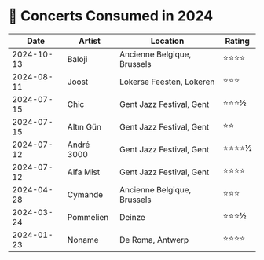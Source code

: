 # 🎤 Concerts Consumed in 2024

| Date | Artist | Location | Rating |
| --- | --- | --- | --- |
| 2024-10-13 | Baloji | Ancienne Belgique, Brussels | ⭐️⭐️⭐️⭐️ |
| 2024-08-11 | Joost | Lokerse Feesten, Lokeren | ⭐️⭐️⭐️ |
| 2024-07-15 | Chic | Gent Jazz Festival, Gent | ⭐️⭐️⭐️½ |
| 2024-07-15 | Altın Gün | Gent Jazz Festival, Gent | ⭐️⭐️ |
| 2024-07-12 | André 3000 | Gent Jazz Festival, Gent | ⭐️⭐️⭐️⭐️½ |
| 2024-07-12 | Alfa Mist | Gent Jazz Festival, Gent | ⭐️⭐️⭐️⭐️ |
| 2024-04-28 | Cymande | Ancienne Belgique, Brussels | ⭐️⭐️⭐️ |
| 2024-03-24 | Pommelien | Deinze | ⭐️⭐️⭐️½ |
| 2024-01-23 | Noname | De Roma, Antwerp | ⭐️⭐️⭐️⭐️ |

